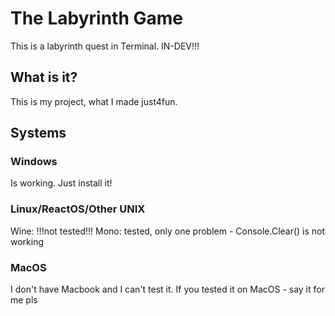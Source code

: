 # The Labyrinth Game
This is a labyrinth quest in Terminal. IN-DEV!!!

## What is it?
This is my project, what I made just4fun.

## Systems
### Windows
Is working. Just install it!

### Linux/ReactOS/Other UNIX
Wine: !!!not tested!!!
Mono: tested, only one problem - Console.Clear() is not working

### MacOS
I don't have Macbook and I can't test it. If you tested it on MacOS - say it for me pls
